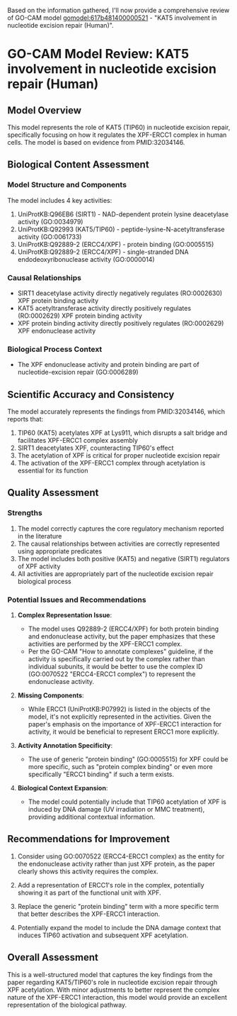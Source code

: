 Based on the information gathered, I'll now provide a comprehensive review of GO-CAM model [gomodel:617b481400000521](https://bioregistry.io/go.model:617b481400000521) - "KAT5 involvement in nucleotide excision repair (Human)".

# GO-CAM Model Review: KAT5 involvement in nucleotide excision repair (Human)

## Model Overview
This model represents the role of KAT5 (TIP60) in nucleotide excision repair, specifically focusing on how it regulates the XPF-ERCC1 complex in human cells. The model is based on evidence from PMID:32034146.

## Biological Content Assessment

### Model Structure and Components
The model includes 4 key activities:
1. UniProtKB:Q96EB6 (SIRT1) - NAD-dependent protein lysine deacetylase activity (GO:0034979)
2. UniProtKB:Q92993 (KAT5/TIP60) - peptide-lysine-N-acetyltransferase activity (GO:0061733)
3. UniProtKB:Q92889-2 (ERCC4/XPF) - protein binding (GO:0005515)
4. UniProtKB:Q92889-2 (ERCC4/XPF) - single-stranded DNA endodeoxyribonuclease activity (GO:0000014)

### Causal Relationships
- SIRT1 deacetylase activity directly negatively regulates (RO:0002630) XPF protein binding activity
- KAT5 acetyltransferase activity directly positively regulates (RO:0002629) XPF protein binding activity
- XPF protein binding activity directly positively regulates (RO:0002629) XPF endonuclease activity

### Biological Process Context
- The XPF endonuclease activity and protein binding are part of nucleotide-excision repair (GO:0006289)

## Scientific Accuracy and Consistency

The model accurately represents the findings from PMID:32034146, which reports that:

1. TIP60 (KAT5) acetylates XPF at Lys911, which disrupts a salt bridge and facilitates XPF-ERCC1 complex assembly
2. SIRT1 deacetylates XPF, counteracting TIP60's effect
3. The acetylation of XPF is critical for proper nucleotide excision repair
4. The activation of the XPF-ERCC1 complex through acetylation is essential for its function

## Quality Assessment

### Strengths
1. The model correctly captures the core regulatory mechanism reported in the literature
2. The causal relationships between activities are correctly represented using appropriate predicates
3. The model includes both positive (KAT5) and negative (SIRT1) regulators of XPF activity
4. All activities are appropriately part of the nucleotide excision repair biological process

### Potential Issues and Recommendations

1. **Complex Representation Issue**:
   - The model uses Q92889-2 (ERCC4/XPF) for both protein binding and endonuclease activity, but the paper emphasizes that these activities are performed by the XPF-ERCC1 complex.
   - Per the GO-CAM "How to annotate complexes" guideline, if the activity is specifically carried out by the complex rather than individual subunits, it would be better to use the complex ID (GO:0070522 "ERCC4-ERCC1 complex") to represent the endonuclease activity.

2. **Missing Components**:
   - While ERCC1 (UniProtKB:P07992) is listed in the objects of the model, it's not explicitly represented in the activities. Given the paper's emphasis on the importance of XPF-ERCC1 interaction for activity, it would be beneficial to represent ERCC1 more explicitly.

3. **Activity Annotation Specificity**:
   - The use of generic "protein binding" (GO:0005515) for XPF could be more specific, such as "protein complex binding" or even more specifically "ERCC1 binding" if such a term exists.

4. **Biological Context Expansion**:
   - The model could potentially include that TIP60 acetylation of XPF is induced by DNA damage (UV irradiation or MMC treatment), providing additional contextual information.

## Recommendations for Improvement

1. Consider using GO:0070522 (ERCC4-ERCC1 complex) as the entity for the endonuclease activity rather than just XPF protein, as the paper clearly shows this activity requires the complex.

2. Add a representation of ERCC1's role in the complex, potentially showing it as part of the functional unit with XPF.

3. Replace the generic "protein binding" term with a more specific term that better describes the XPF-ERCC1 interaction.

4. Potentially expand the model to include the DNA damage context that induces TIP60 activation and subsequent XPF acetylation.

## Overall Assessment

This is a well-structured model that captures the key findings from the paper regarding KAT5/TIP60's role in nucleotide excision repair through XPF acetylation. With minor adjustments to better represent the complex nature of the XPF-ERCC1 interaction, this model would provide an excellent representation of the biological pathway.